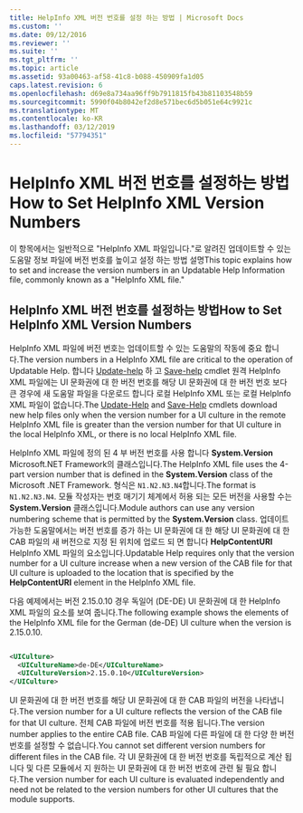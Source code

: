 ```yaml
---
title: HelpInfo XML 버전 번호를 설정 하는 방법 | Microsoft Docs
ms.custom: ''
ms.date: 09/12/2016
ms.reviewer: ''
ms.suite: ''
ms.tgt_pltfrm: ''
ms.topic: article
ms.assetid: 93a00463-af58-41c8-b088-450909fa1d05
caps.latest.revision: 6
ms.openlocfilehash: d69e8a734aa96ff9b7911815fb43b81103548b59
ms.sourcegitcommit: 5990f04b8042ef2d8e571bec6d5b051e64c9921c
ms.translationtype: MT
ms.contentlocale: ko-KR
ms.lasthandoff: 03/12/2019
ms.locfileid: "57794351"
---
```

# <a name="how-to-set-helpinfo-xml-version-numbers"></a><span data-ttu-id="7d1cd-102">HelpInfo XML 버전 번호를 설정하는 방법</span><span class="sxs-lookup"><span data-stu-id="7d1cd-102">How to Set HelpInfo XML Version Numbers</span></span>

<span data-ttu-id="7d1cd-103">이 항목에서는 일반적으로 "HelpInfo XML 파일입니다."로 알려진 업데이트할 수 있는 도움말 정보 파일에 버전 번호를 높이고 설정 하는 방법 설명</span><span class="sxs-lookup"><span data-stu-id="7d1cd-103">This topic explains how to set and increase the version numbers in an Updatable Help Information file, commonly known as a "HelpInfo XML file."</span></span>

## <a name="how-to-set-helpinfo-xml-version-numbers"></a><span data-ttu-id="7d1cd-104">HelpInfo XML 버전 번호를 설정하는 방법</span><span class="sxs-lookup"><span data-stu-id="7d1cd-104">How to Set HelpInfo XML Version Numbers</span></span>

<span data-ttu-id="7d1cd-105">HelpInfo XML 파일에 버전 번호는 업데이트할 수 있는 도움말의 작동에 중요 합니다.</span><span class="sxs-lookup"><span data-stu-id="7d1cd-105">The version numbers in a HelpInfo XML file are critical to the operation of Updatable Help.</span></span> <span data-ttu-id="7d1cd-106">합니다 [Update-help](/powershell/module/Microsoft.PowerShell.Core/Update-Help) 하 고 [Save-help](/powershell/module/Microsoft.PowerShell.Core/Update-Help) cmdlet 원격 HelpInfo XML 파일에는 UI 문화권에 대 한 버전 번호를 해당 UI 문화권에 대 한 버전 번호 보다 큰 경우에 새 도움말 파일을 다운로드 합니다 로컬 HelpInfo XML 또는 로컬 HelpInfo XML 파일이 없습니다.</span><span class="sxs-lookup"><span data-stu-id="7d1cd-106">The [Update-Help](/powershell/module/Microsoft.PowerShell.Core/Update-Help) and [Save-Help](/powershell/module/Microsoft.PowerShell.Core/Update-Help) cmdlets download new help files only when the version number for a UI culture in the remote HelpInfo XML file is greater than the version number for that UI culture in the local HelpInfo XML, or there is no local HelpInfo XML file.</span></span>

<span data-ttu-id="7d1cd-107">HelpInfo XML 파일에 정의 된 4 부 버전 번호를 사용 합니다 **System.Version** Microsoft.NET Framework의 클래스입니다.</span><span class="sxs-lookup"><span data-stu-id="7d1cd-107">The HelpInfo XML file uses the 4-part version number that is defined in the **System.Version** class of the Microsoft .NET Framework.</span></span> <span data-ttu-id="7d1cd-108">형식은 `N1.N2.N3.N4`합니다.</span><span class="sxs-lookup"><span data-stu-id="7d1cd-108">The format is `N1.N2.N3.N4`.</span></span> <span data-ttu-id="7d1cd-109">모듈 작성자는 번호 매기기 체계에서 허용 되는 모든 버전을 사용할 수는 **System.Version** 클래스입니다.</span><span class="sxs-lookup"><span data-stu-id="7d1cd-109">Module authors can use any version numbering scheme that is permitted by the **System.Version** class.</span></span> <span data-ttu-id="7d1cd-110">업데이트 가능한 도움말에서는 버전 번호를 증가 하는 UI 문화권에 대 한 해당 UI 문화권에 대 한 CAB 파일의 새 버전으로 지정 된 위치에 업로드 되 면 합니다 **HelpContentURI** HelpInfo XML 파일의 요소입니다.</span><span class="sxs-lookup"><span data-stu-id="7d1cd-110">Updatable Help requires only that the version number for a UI culture increase when a new version of the CAB file for that UI culture is uploaded to the location that is specified by the **HelpContentURI** element in the HelpInfo XML file.</span></span>

<span data-ttu-id="7d1cd-111">다음 예제에서는 버전 2.15.0.10 경우 독일어 (DE-DE) UI 문화권에 대 한 HelpInfo XML 파일의 요소를 보여 줍니다.</span><span class="sxs-lookup"><span data-stu-id="7d1cd-111">The following example shows the elements of the HelpInfo XML file for the German (de-DE) UI culture when the version is 2.15.0.10.</span></span>

```xml

<UICulture>
  <UICultureName>de-DE</UICultureName>
  <UICultureVersion>2.15.0.10</UICultureVersion>
</UICulture>
```

<span data-ttu-id="7d1cd-112">UI 문화권에 대 한 버전 번호를 해당 UI 문화권에 대 한 CAB 파일의 버전을 나타냅니다.</span><span class="sxs-lookup"><span data-stu-id="7d1cd-112">The version number for a UI culture reflects the version of the CAB file for that UI culture.</span></span> <span data-ttu-id="7d1cd-113">전체 CAB 파일에 버전 번호를 적용 됩니다.</span><span class="sxs-lookup"><span data-stu-id="7d1cd-113">The version number applies to the entire CAB file.</span></span> <span data-ttu-id="7d1cd-114">CAB 파일에 다른 파일에 대 한 다양 한 버전 번호를 설정할 수 없습니다.</span><span class="sxs-lookup"><span data-stu-id="7d1cd-114">You cannot set different version numbers for different files in the CAB file.</span></span> <span data-ttu-id="7d1cd-115">각 UI 문화권에 대 한 버전 번호를 독립적으로 계산 됩니다 및 다른 모듈에서 지 원하는 UI 문화권에 대 한 버전 번호에 관련 될 필요 합니다.</span><span class="sxs-lookup"><span data-stu-id="7d1cd-115">The version number for each UI culture is evaluated independently and need not be related to the version numbers for other UI cultures that the module supports.</span></span>